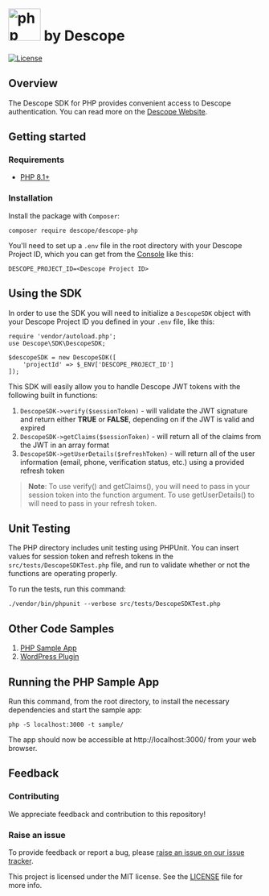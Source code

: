 # <a title="Descope PHP SDK" href="https://www.php.net/"><img width="64" alt="php logo" src="https://upload.wikimedia.org/wikipedia/commons/2/27/PHP-logo.svg"></a> by Descope

[![License](https://img.shields.io/:license-MIT-blue.svg?style=flat)](https://opensource.org/licenses/MIT)

## Overview

The Descope SDK for PHP provides convenient access to Descope authentication. You can read more on the [Descope Website](https://descope.com).

## Getting started

### Requirements

- [PHP 8.1+](https://www.php.net/)

### Installation

Install the package with `Composer`:

```
composer require descope/descope-php
```

You'll need to set up a `.env` file in the root directory with your Descope Project ID, which you can get from the [Console](https://app.descope.com/settings/project) like this:

```
DESCOPE_PROJECT_ID=<Descope Project ID>
```

## Using the SDK

In order to use the SDK you will need to initialize a `DescopeSDK` object with your Descope Project ID you defined in your `.env` file, like this:

```
require 'vendor/autoload.php';
use Descope\SDK\DescopeSDK;

$descopeSDK = new DescopeSDK([
    'projectId' => $_ENV['DESCOPE_PROJECT_ID']
]);
```

This SDK will easily allow you to handle Descope JWT tokens with the following built in functions:

1. `DescopeSDK->verify($sessionToken)` - will validate the JWT signature and return either **TRUE** or **FALSE**, depending on if the JWT is valid and expired
2. `DescopeSDK->getClaims($sessionToken)` - will return all of the claims from the JWT in an array format
3. `DescopeSDK->getUserDetails($refreshToken)` - will return all of the user information (email, phone, verification status, etc.) using a provided refresh token

> **Note**: To use verify() and getClaims(), you will need to pass in your session token into the function argument. To use getUserDetails() to will need to pass in your refresh token.

## Unit Testing

The PHP directory includes unit testing using PHPUnit. You can insert values for session token and refresh tokens in the `src/tests/DescopeSDKTest.php` file, and run to validate whether or not the functions are operating properly.

To run the tests, run this command:

```
./vendor/bin/phpunit --verbose src/tests/DescopeSDKTest.php
```

## Other Code Samples

1. [PHP Sample App](https://github.com/descope/php-sdk/sample/)
2. [WordPress Plugin](https://github.com/descope-sample-apps/wordpress-plugin)

## Running the PHP Sample App

Run this command, from the root directory, to install the necessary dependencies and start the sample app:

```
php -S localhost:3000 -t sample/
```

The app should now be accessible at http://localhost:3000/ from your web browser.

## Feedback

### Contributing

We appreciate feedback and contribution to this repository!

### Raise an issue

To provide feedback or report a bug, please [raise an issue on our issue tracker](https://github.com/descope/passport-descope/issues).

This project is licensed under the MIT license. See the <a href="./LICENSE"> LICENSE</a> file for more info.</p>
